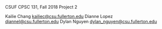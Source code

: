 CSUF CPSC 131, Fall 2018
Project 2

Kailie Chang kailiec@csu.fullerton.edu
Dianne Lopez diannel@csu.fullerton.edu
Dylan Nguyen dylan_nguyen@csu.fullerton.edu
